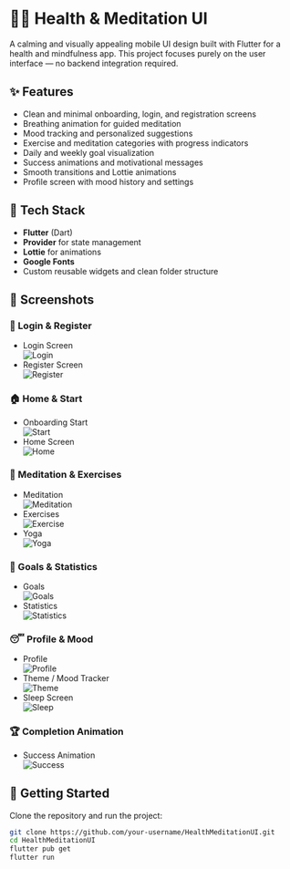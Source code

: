 # 🧘‍♀️ Health & Meditation UI

A calming and visually appealing mobile UI design built with Flutter for a health and mindfulness app. This project focuses purely on the user interface — no backend integration required.

## ✨ Features

- Clean and minimal onboarding, login, and registration screens
- Breathing animation for guided meditation
- Mood tracking and personalized suggestions
- Exercise and meditation categories with progress indicators
- Daily and weekly goal visualization
- Success animations and motivational messages
- Smooth transitions and Lottie animations
- Profile screen with mood history and settings

## 🧱 Tech Stack

- **Flutter** (Dart)
- **Provider** for state management
- **Lottie** for animations
- **Google Fonts**
- Custom reusable widgets and clean folder structure

## 📸 Screenshots

### 🔐 Login & Register
- Login Screen  
  ![Login](screenshots/login.png)
- Register Screen  
  ![Register](screenshots/register.png)

### 🏠 Home & Start
- Onboarding Start  
  ![Start](screenshots/baslangic.png)
- Home Screen  
  ![Home](screenshots/home.png)

### 🧘 Meditation & Exercises
- Meditation  
  ![Meditation](screenshots/meditasyon.png)
- Exercises  
  ![Exercise](screenshots/egzersiz.png)
- Yoga  
  ![Yoga](screenshots/yoga.png)

### 🎯 Goals & Statistics
- Goals  
  ![Goals](screenshots/hedef.png)
- Statistics  
  ![Statistics](screenshots/istatistik.png)

### 😴 Profile & Mood
- Profile  
  ![Profile](screenshots/profile.png)
- Theme / Mood Tracker  
  ![Theme](screenshots/tema.png)
- Sleep Screen  
  ![Sleep](screenshots/uyku.png)

### 🏆 Completion Animation
- Success Animation  
  ![Success](screenshots/basari.png)

## 🚀 Getting Started

Clone the repository and run the project:

```bash
git clone https://github.com/your-username/HealthMeditationUI.git
cd HealthMeditationUI
flutter pub get
flutter run

